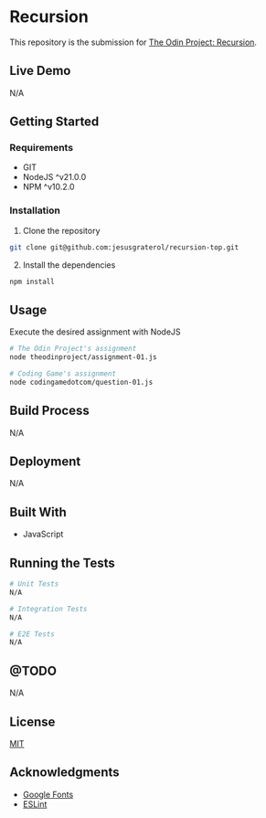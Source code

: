 # Recursion

This repository is the submission for [The Odin Project: Recursion](https://www.theodinproject.com/lessons/javascript-recursion).





## Live Demo

N/A





## Getting Started

### Requirements

- GIT
- NodeJS ^v21.0.0
- NPM ^v10.2.0

### Installation

1) Clone the repository
```bash
git clone git@github.com:jesusgraterol/recursion-top.git
```

2) Install the dependencies
```bash
npm install
```




## Usage

Execute the desired assignment with NodeJS

```bash
# The Odin Project's assignment
node theodinproject/assignment-01.js

# Coding Game's assignment
node codingamedotcom/question-01.js

```



## Build Process

N/A



## Deployment

N/A





## Built With

- JavaScript





## Running the Tests

```bash
# Unit Tests
N/A

# Integration Tests
N/A

# E2E Tests
N/A
```





## @TODO

N/A





## License

[MIT](https://choosealicense.com/licenses/mit/)





## Acknowledgments

- [Google Fonts](https://fonts.google.com/icons)
- [ESLint](https://eslint.org/)

